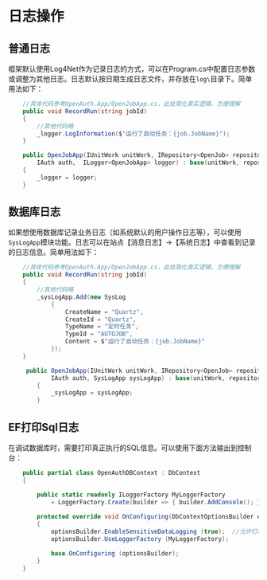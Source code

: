 # 日志操作

## 普通日志

框架默认使用Log4Net作为记录日志的方式，可以在Program.cs中配置日志参数或调整为其他日志。日志默认按日期生成日志文件，并存放在`log\`目录下。简单用法如下：

```csharp
    //具体代码参考OpenAuth.App/OpenJobApp.cs，此处简化真实逻辑，方便理解
    public void RecordRun(string jobId)
    {
        //其他代码略
        _logger.LogInformation($"运行了自动任务：{job.JobName}");
    }

    public OpenJobApp(IUnitWork unitWork, IRepository<OpenJob> repository,
        IAuth auth,  ILogger<OpenJobApp> logger) : base(unitWork, repository, auth)
    {
        _logger = logger;
    }
```

## 数据库日志

如果想使用数据库记录业务日志（如系统默认的用户操作日志等），可以使用`SysLogApp`模块功能。日志可以在站点【消息日志】->【系统日志】中查看到记录的日志信息。简单用法如下：

```csharp
    //具体代码参考OpenAuth.App/OpenJobApp.cs，此处简化真实逻辑，方便理解
    public void RecordRun(string jobId)
    {
        //其他代码略
        _sysLogApp.Add(new SysLog
            {
                CreateName = "Quartz",
                CreateId = "Quartz",
                TypeName = "定时任务",
                TypeId = "AUTOJOB",
                Content = $"运行了自动任务：{job.JobName}"
            });
    }

     public OpenJobApp(IUnitWork unitWork, IRepository<OpenJob> repository,
            IAuth auth, SysLogApp sysLogApp) : base(unitWork, repository, auth)
        {
            _sysLogApp = sysLogApp;
        }
```

## EF打印Sql日志

在调试数据库时，需要打印真正执行的SQL信息。可以使用下面方法输出到控制台：

```csharp
    public partial class OpenAuthDBContext : DbContext
    {

        public static readonly ILoggerFactory MyLoggerFactory
            = LoggerFactory.Create(builder => { builder.AddConsole(); });
        
        protected override void OnConfiguring(DbContextOptionsBuilder optionsBuilder)
        {
            optionsBuilder.EnableSensitiveDataLogging (true);  //允许打印参数
            optionsBuilder.UseLoggerFactory (MyLoggerFactory);

            base.OnConfiguring (optionsBuilder);
        }
    }
```
